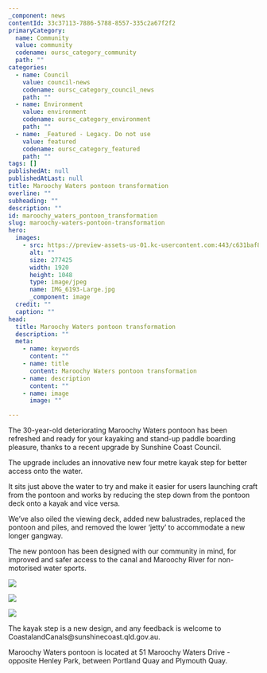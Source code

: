 ```yaml
---
_component: news
contentId: 33c37113-7886-5788-8557-335c2a67f2f2
primaryCategory:
  name: Community
  value: community
  codename: oursc_category_community
  path: ""
categories:
  - name: Council
    value: council-news
    codename: oursc_category_council_news
    path: ""
  - name: Environment
    value: environment
    codename: oursc_category_environment
    path: ""
  - name: _Featured - Legacy. Do not use
    value: featured
    codename: oursc_category_featured
    path: ""
tags: []
publishedAt: null
publishedAtLast: null
title: Maroochy Waters pontoon transformation
overline: ""
subheading: ""
description: ""
id: maroochy_waters_pontoon_transformation
slug: maroochy-waters-pontoon-transformation
hero:
  images:
    - src: https://preview-assets-us-01.kc-usercontent.com:443/c631baf8-1b46-001f-580c-d0001b68b4a8/774dd32f-f4bf-426f-9c3a-f7e191becaee/IMG_6193-Large.jpg
      alt: ""
      size: 277425
      width: 1920
      height: 1048
      type: image/jpeg
      name: IMG_6193-Large.jpg
      _component: image
  credit: ""
  caption: ""
head:
  title: Maroochy Waters pontoon transformation
  description: ""
  meta:
    - name: keywords
      content: ""
    - name: title
      content: Maroochy Waters pontoon transformation
    - name: description
      content: ""
    - name: image
      image: ""

---
```

The 30-year-old deteriorating Maroochy Waters pontoon has been refreshed and ready for your kayaking and stand-up paddle boarding pleasure, thanks to a recent upgrade by Sunshine Coast Council.

The upgrade includes an innovative new four metre kayak step for better access onto the water.

It sits just above the water to try and make it easier for users launching craft from the pontoon and works by reducing the step down from the pontoon deck onto a kayak and vice versa.

We’ve also oiled the viewing deck, added new balustrades, replaced the pontoon and piles, and removed the lower ‘jetty’ to accommodate a new longer gangway.

The new pontoon has been designed with our community in mind, for improved and safer access to the canal and Maroochy River for non-motorised water sports.

![](https://preview-assets-us-01.kc-usercontent.com:443/c631baf8-1b46-001f-580c-d0001b68b4a8/902cc893-4daf-40a7-b190-3fee5e6c38fb/1.png)

![](https://preview-assets-us-01.kc-usercontent.com:443/c631baf8-1b46-001f-580c-d0001b68b4a8/ad794735-c2a7-402c-8099-2e40f186ec20/IMG_6200-Large-1024x768.jpg)

![](https://preview-assets-us-01.kc-usercontent.com:443/c631baf8-1b46-001f-580c-d0001b68b4a8/6c868527-49e0-4b33-b0eb-efabb1b9dd43/IMG_6184-Large-1-1024x768.jpg)

The kayak step is a new design, and any feedback is welcome to CoastalandCanals\@sunshinecoast.qld.gov.au.

Maroochy Waters pontoon is located at 51 Maroochy Waters Drive - opposite Henley Park, between Portland Quay and Plymouth Quay.
